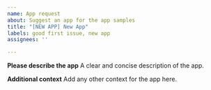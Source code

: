 ```yaml
---
name: App request
about: Suggest an app for the app samples
title: "[NEW APP] New App"
labels: good first issue, new app
assignees: ''

---
```


**Please describe the app**
A clear and concise description of the app.

**Additional context**
Add any other context for the app here.
